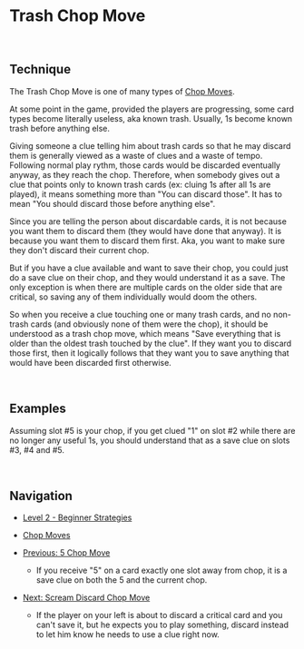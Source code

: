 # Trash Chop Move

<br />

## Technique

The Trash Chop Move is one of many types of [Chop Moves](https://github.com/agilbert1412/HanabiStrategy/blob/master/Categories/Chop%20Moves.md).

At some point in the game, provided the players are progressing, some card types become literally useless, aka known trash. Usually, 1s become known trash before anything else.

Giving someone a clue telling him about trash cards so that he may discard them is generally viewed as a waste of clues and a waste of tempo. Following normal play rythm, those cards would be discarded eventually anyway, as they reach the chop. Therefore, when somebody gives out a clue that points only to known trash cards (ex: cluing 1s after all 1s are played), it means something more than "You can discard those". It has to mean "You should discard those before anything else".

Since you are telling the person about discardable cards, it is not because you want them to discard them (they would have done that anyway). It is because you want them to discard them first. Aka, you want to make sure they don't discard their current chop.

But if you have a clue available and want to save their chop, you could just do a save clue on their chop, and they would understand it as a save. The only exception is when there are multiple cards on the older side that are critical, so saving any of them individually would doom the others.

So when you receive a clue touching one or many trash cards, and no non-trash cards (and obviously none of them were the chop), it should be understood as a trash chop move, which means "Save everything that is older than the oldest trash touched by the clue". If they want you to discard those first, then it logically follows that they want you to save anything that would have been discarded first otherwise.

<br />

## Examples

Assuming slot #5 is your chop, if you get clued "1" on slot #2 while there are no longer any useful 1s, you should understand that as a save clue on slots #3, #4 and #5.

<br />

## Navigation

* [Level 2 - Beginner Strategies](https://github.com/agilbert1412/HanabiStrategy/blob/master/Strategy/Level%202%20-%20Beginner/Level%202%20-%20Beginner.md)

* [Chop Moves](https://github.com/agilbert1412/HanabiStrategy/blob/master/Categories/Chop%20Moves.md)

* [Previous: 5 Chop Move](https://github.com/agilbert1412/HanabiStrategy/blob/master/Strategy/Level%202%20-%20Beginner/22%20-%205%20Chop%20Move.md)
	* If you receive "5" on a card exactly one slot away from chop, it is a save clue on both the 5 and the current chop.

* [Next: Scream Discard Chop Move](https://github.com/agilbert1412/HanabiStrategy/blob/master/Strategy/Level%202%20-%20Beginner/24%20-%20Scream%20Discard%20Chop%20Move.md)
	* If the player on your left is about to discard a critical card and you can't save it, but he expects you to play something, discard instead to let him know he needs to use a clue right now.